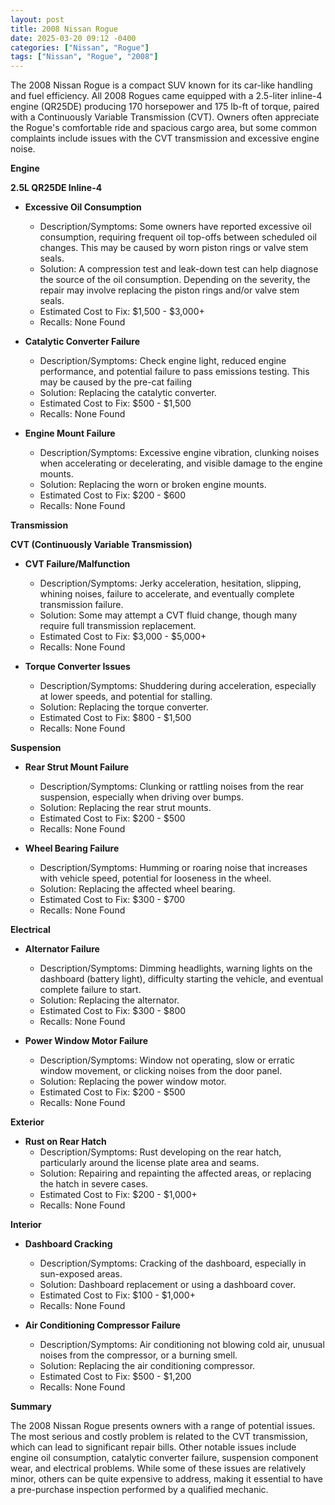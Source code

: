 ```yaml
---
layout: post
title: 2008 Nissan Rogue
date: 2025-03-20 09:12 -0400
categories: ["Nissan", "Rogue"]
tags: ["Nissan", "Rogue", "2008"]
---
```

The 2008 Nissan Rogue is a compact SUV known for its car-like handling and fuel efficiency. All 2008 Rogues came equipped with a 2.5-liter inline-4 engine (QR25DE) producing 170 horsepower and 175 lb-ft of torque, paired with a Continuously Variable Transmission (CVT). Owners often appreciate the Rogue's comfortable ride and spacious cargo area, but some common complaints include issues with the CVT transmission and excessive engine noise.

**Engine**

**2.5L QR25DE Inline-4**

*   **Excessive Oil Consumption**
    *   Description/Symptoms: Some owners have reported excessive oil consumption, requiring frequent oil top-offs between scheduled oil changes. This may be caused by worn piston rings or valve stem seals.
    *   Solution: A compression test and leak-down test can help diagnose the source of the oil consumption. Depending on the severity, the repair may involve replacing the piston rings and/or valve stem seals.
    *   Estimated Cost to Fix: $1,500 - $3,000+
    *   Recalls: None Found

*   **Catalytic Converter Failure**
    *   Description/Symptoms: Check engine light, reduced engine performance, and potential failure to pass emissions testing. This may be caused by the pre-cat failing
    *   Solution: Replacing the catalytic converter.
    *   Estimated Cost to Fix: $500 - $1,500
    *   Recalls: None Found

*   **Engine Mount Failure**
    *   Description/Symptoms: Excessive engine vibration, clunking noises when accelerating or decelerating, and visible damage to the engine mounts.
    *   Solution: Replacing the worn or broken engine mounts.
    *   Estimated Cost to Fix: $200 - $600
    *   Recalls: None Found

**Transmission**

**CVT (Continuously Variable Transmission)**

*   **CVT Failure/Malfunction**
    *   Description/Symptoms: Jerky acceleration, hesitation, slipping, whining noises, failure to accelerate, and eventually complete transmission failure.
    *   Solution: Some may attempt a CVT fluid change, though many require full transmission replacement.
    *   Estimated Cost to Fix: $3,000 - $5,000+
    *   Recalls: None Found

*   **Torque Converter Issues**
    *   Description/Symptoms: Shuddering during acceleration, especially at lower speeds, and potential for stalling.
    *   Solution: Replacing the torque converter.
    *   Estimated Cost to Fix: $800 - $1,500
    *   Recalls: None Found

**Suspension**

*   **Rear Strut Mount Failure**
    *   Description/Symptoms: Clunking or rattling noises from the rear suspension, especially when driving over bumps.
    *   Solution: Replacing the rear strut mounts.
    *   Estimated Cost to Fix: $200 - $500
    *   Recalls: None Found

*   **Wheel Bearing Failure**
    *   Description/Symptoms: Humming or roaring noise that increases with vehicle speed, potential for looseness in the wheel.
    *   Solution: Replacing the affected wheel bearing.
    *   Estimated Cost to Fix: $300 - $700
    *   Recalls: None Found

**Electrical**

*   **Alternator Failure**
    *   Description/Symptoms: Dimming headlights, warning lights on the dashboard (battery light), difficulty starting the vehicle, and eventual complete failure to start.
    *   Solution: Replacing the alternator.
    *   Estimated Cost to Fix: $300 - $800
    *   Recalls: None Found

*   **Power Window Motor Failure**
    *   Description/Symptoms: Window not operating, slow or erratic window movement, or clicking noises from the door panel.
    *   Solution: Replacing the power window motor.
    *   Estimated Cost to Fix: $200 - $500
    *   Recalls: None Found

**Exterior**

*   **Rust on Rear Hatch**
    *   Description/Symptoms: Rust developing on the rear hatch, particularly around the license plate area and seams.
    *   Solution: Repairing and repainting the affected areas, or replacing the hatch in severe cases.
    *   Estimated Cost to Fix: $200 - $1,000+
    *   Recalls: None Found

**Interior**

*   **Dashboard Cracking**
    *   Description/Symptoms: Cracking of the dashboard, especially in sun-exposed areas.
    *   Solution: Dashboard replacement or using a dashboard cover.
    *   Estimated Cost to Fix: $100 - $1,000+
    *   Recalls: None Found

*   **Air Conditioning Compressor Failure**
    *   Description/Symptoms: Air conditioning not blowing cold air, unusual noises from the compressor, or a burning smell.
    *   Solution: Replacing the air conditioning compressor.
    *   Estimated Cost to Fix: $500 - $1,200
    *   Recalls: None Found

**Summary**

The 2008 Nissan Rogue presents owners with a range of potential issues. The most serious and costly problem is related to the CVT transmission, which can lead to significant repair bills. Other notable issues include engine oil consumption, catalytic converter failure, suspension component wear, and electrical problems. While some of these issues are relatively minor, others can be quite expensive to address, making it essential to have a pre-purchase inspection performed by a qualified mechanic.

